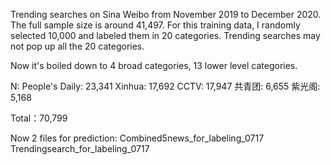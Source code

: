 
Trending searches on Sina Weibo from November 2019 to December 2020. The full sample size is around 41,497. For this training data, I randomly selected 10,000 and labeled them in 20 categories. Trending searches may not pop up all the 20 categories. 

Now it's boiled down to 4 broad categories, 13 lower level categories.


N:
People's Daily: 23,341
Xinhua: 17,692
CCTV: 17,947
共青团: 6,655
紫光阁: 5,168

Total：70,799


Now 2 files for prediction:
Combined5news_for_labeling_0717
Trendingsearch_for_labeling_0717
